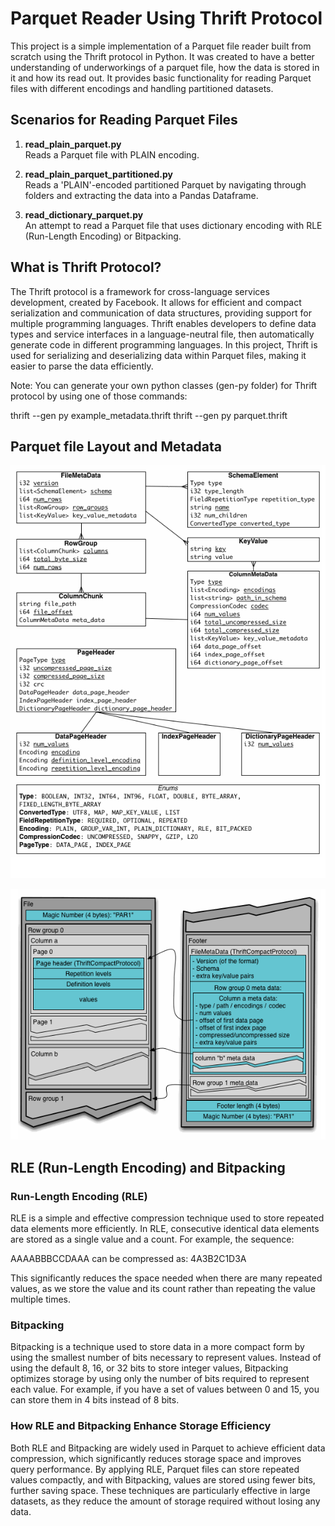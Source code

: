 

# Parquet Reader Using Thrift Protocol

This project is a simple implementation of a Parquet file reader built from scratch using the Thrift protocol in Python. 
It was created to have a better understanding of underworkings of a parquet file, how the data is stored in it and how its read out.
It provides basic functionality for reading Parquet files with different encodings and handling partitioned datasets.

## Scenarios for Reading Parquet Files

1. **read_plain_parquet.py**  
   Reads a Parquet file with PLAIN encoding.

2. **read_plain_parquet_partitioned.py**  
   Reads a 'PLAIN'-encoded partitioned Parquet by navigating through folders and extracting the data into a Pandas Dataframe.

3. **read_dictionary_parquet.py**  
   An attempt to read a Parquet file that uses dictionary encoding with RLE (Run-Length Encoding) or Bitpacking.

## What is Thrift Protocol?

The Thrift protocol is a framework for cross-language services development, created by Facebook. It allows for efficient and compact serialization and communication of data structures, providing support for multiple programming languages. Thrift enables developers to define data types and service interfaces in a language-neutral file, then automatically generate code in different programming languages. In this project, Thrift is used for serializing and deserializing data within Parquet files, making it easier to parse the data efficiently.

Note: You can generate your own python classes (gen-py folder) for Thrift protocol by using one of those commands:

thrift --gen py example_metadata.thrift
thrift --gen py parquet.thrift

## Parquet file Layout and Metadata

![Format](images/file_format.gif)

![Metadata](images/file_layout.gif)

## RLE (Run-Length Encoding) and Bitpacking

### Run-Length Encoding (RLE)
RLE is a simple and effective compression technique used to store repeated data elements more efficiently. 
In RLE, consecutive identical data elements are stored as a single value and a count. For example, the sequence:

AAAABBBCCDAAA can be compressed as: 4A3B2C1D3A

This significantly reduces the space needed when there are many repeated values, as we store the value and its count rather than repeating the value multiple times.

### Bitpacking
Bitpacking is a technique used to store data in a more compact form by using the smallest number of bits necessary to represent values. 
Instead of using the default 8, 16, or 32 bits to store integer values, Bitpacking optimizes storage by using only the number of bits required to represent each value. 
For example, if you have a set of values between 0 and 15, you can store them in 4 bits instead of 8 bits.

### How RLE and Bitpacking Enhance Storage Efficiency

Both RLE and Bitpacking are widely used in Parquet to achieve efficient data compression, which significantly reduces storage space and improves query performance. By applying RLE, Parquet files can store repeated values compactly, and with Bitpacking, values are stored using fewer bits, further saving space. These techniques are particularly effective in large datasets, as they reduce the amount of storage required without losing any data.


